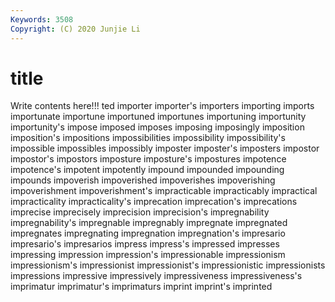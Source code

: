 ```yaml
---
Keywords: 3508
Copyright: (C) 2020 Junjie Li
---
```


# title

Write contents here!!!
ted 
importer 
importer's
importers 
importing 
imports 
importunate 
importune 
importuned 
importunes 
importuning 
importunity 
importunity's
impose 
imposed 
imposes 
imposing 
imposingly 
imposition 
imposition's 
impositions 
impossibilities 
impossibility
impossibility's 
impossible 
impossibles 
impossibly 
imposter 
imposter's 
imposters 
impostor 
impostor's 
impostors
imposture 
imposture's 
impostures 
impotence 
impotence's 
impotent 
impotently 
impound 
impounded 
impounding
impounds 
impoverish 
impoverished 
impoverishes 
impoverishing 
impoverishment 
impoverishment's 
impracticable 
impracticably 
impractical
impracticality 
impracticality's 
imprecation 
imprecation's 
imprecations 
imprecise 
imprecisely 
imprecision 
imprecision's 
impregnability
impregnability's 
impregnable 
impregnably 
impregnate 
impregnated 
impregnates 
impregnating 
impregnation 
impregnation's 
impresario
impresario's 
impresarios 
impress 
impress's 
impressed 
impresses 
impressing 
impression 
impression's 
impressionable
impressionism 
impressionism's 
impressionist 
impressionist's 
impressionistic 
impressionists 
impressions 
impressive 
impressively 
impressiveness
impressiveness's 
imprimatur 
imprimatur's 
imprimaturs 
imprint 
imprint's 
imprinted 
